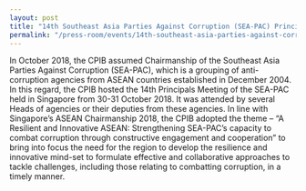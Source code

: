 ```yaml
---
layout: post
title: "14th Southeast Asia Parties Against Corruption (SEA-PAC) Principals Meeting 2018"
permalink: "/press-room/events/14th-southeast-asia-parties-against-corruption-sea-pac-principals-meeting-2018"
---
```


In October 2018, the CPIB assumed Chairmanship of the Southeast Asia Parties Against Corruption (SEA-PAC), which is a grouping of anti-corruption agencies from ASEAN countries established in December 2004. In this regard, the CPIB hosted the 14th Principals Meeting of the SEA-PAC held in Singapore from 30-31 October 2018. It was attended by several Heads of agencies or their deputies from these agencies. In line with Singapore’s ASEAN Chairmanship 2018, the CPIB adopted the theme – “A Resilient and Innovative ASEAN: Strengthening SEA-PAC’s capacity to combat corruption through constructive engagement and cooperation” to bring into focus the need for the region to develop the resilience and innovative mind-set to formulate effective and collaborative approaches to tackle challenges, including those relating to combatting corruption, in a timely manner.
